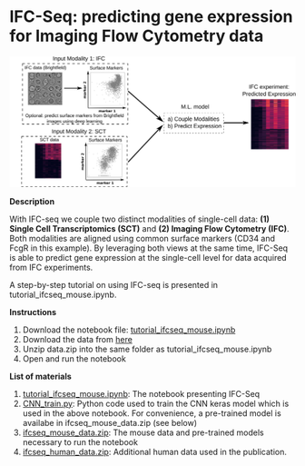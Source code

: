 # IFC-Seq: predicting gene expression for Imaging Flow Cytometry data

![logo](fig1.png)

**Description**

With IFC-seq we couple two distinct modalities of single-cell data: **(1) Single Cell Transcriptomics (SCT)** and **(2) Imaging Flow Cytometry (IFC)**.  Both modalities are aligned using common surface markers (CD34 and FcgR in this example). By leveraging both views at the same time, IFC-Seq is able to predict gene expression at the single-cell level for data acquired from IFC experiments.

A step-by-step tutorial on using IFC-seq is presented in tutorial_ifcseq_mouse.ipynb.

**Instructions**
1. Download the notebook file: [tutorial_ifcseq_mouse.ipynb](./tutorial_ifcseq_mouse.ipynb)
2. Download the data from [here](https://drive.google.com/file/d/1QgeHBPkSLepjE4LkFQFv0TsLwOguscCB/view?usp=sharing)
3. Unzip data.zip into the same folder as tutorial_ifcseq_mouse.ipynb
4. Open and run the notebook

**List of materials**
1. [tutorial_ifcseq_mouse.ipynb](./tutorial_ifcseq_mouse.ipynb): The notebook presenting IFC-Seq
1. [CNN_train.py](./CNN_train.py): Python code used to train the CNN keras model which is used in the above notebook. For convenience, a pre-trained model is availabe in ifcseq_mouse_data.zip (see below)
3. [ifcseq_mouse_data.zip](https://drive.google.com/file/d/1QgeHBPkSLepjE4LkFQFv0TsLwOguscCB/view?usp=sharing): The mouse data and pre-trained models necessary to run the notebook
4. [ifcseq_human_data.zip](https://drive.google.com/file/d/1zTMjG-TT8qins_Irt1CLitusBiCqgD5k/view?usp=sharing): Additional human data used in the publication.

